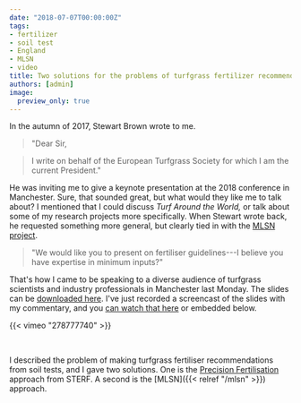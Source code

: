 ```yaml
---
date: "2018-07-07T00:00:00Z"
tags:
- fertilizer
- soil test
- England
- MLSN
- video
title: Two solutions for the problems of turfgrass fertilizer recommendations
authors: [admin]
image: 
  preview_only: true
---
```


In the autumn of 2017, Stewart Brown wrote to me. 

> "Dear Sir,

> I write on behalf of the European Turfgrass Society for which I am the current President."

He was inviting me to give a keynote presentation at the 2018 conference in Manchester. Sure, that sounded great, but what would they like me to talk about? I mentioned that I could discuss *Turf Around the World,* or talk about some of my research projects more specifically. When Stewart wrote back, he requested something more general, but clearly tied in with the [MLSN project](http://www.asianturfgrass.com/2016_mlsn_paper/).

> "We would like you to present on fertiliser guidelines---I believe you have expertise in minimum inputs?"

That's how I came to be speaking to a diverse audience of turfgrass scientists and industry professionals in Manchester last Monday. The slides can be [downloaded here](https://speakerdeck.com/micahwoods/turfgrass-fertiliser-recommendations-with-or-without-soil-tests). I've just recorded a screencast of the slides with my commentary, and you [can watch that here](https://vimeo.com/micahwoods/ets18) or embedded below.

{{< vimeo "278777740" >}}

<br>

I described the problem of making turfgrass fertiliser recommendations from soil tests, and I gave two solutions. One is the [Precision Fertilisation](http://www.sterf.org/sv/library/handbooks/fertilisation) approach from STERF. A second is the [MLSN]({{< relref "/mlsn" >}}) approach.


